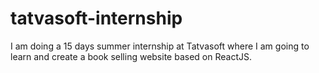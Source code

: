 # tatvasoft-internship
I am doing a 15 days summer internship at Tatvasoft where I am going to learn and create a book selling website based on ReactJS.
